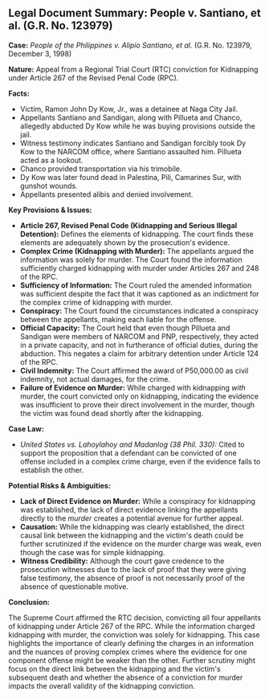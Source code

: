 ## Legal Document Summary: People v. Santiano, et al. (G.R. No. 123979)

**Case:** *People of the Philippines v. Alipio Santiano, et al.* (G.R. No. 123979, December 3, 1998)

**Nature:** Appeal from a Regional Trial Court (RTC) conviction for Kidnapping under Article 267 of the Revised Penal Code (RPC).

**Facts:**

*   Victim, Ramon John Dy Kow, Jr., was a detainee at Naga City Jail.
*   Appellants Santiano and Sandigan, along with Pillueta and Chanco, allegedly abducted Dy Kow while he was buying provisions outside the jail.
*   Witness testimony indicates Santiano and Sandigan forcibly took Dy Kow to the NARCOM office, where Santiano assaulted him. Pillueta acted as a lookout.
*   Chanco provided transportation via his trimobile.
*   Dy Kow was later found dead in Palestina, Pili, Camarines Sur, with gunshot wounds.
*   Appellants presented alibis and denied involvement.

**Key Provisions & Issues:**

*   **Article 267, Revised Penal Code (Kidnapping and Serious Illegal Detention):** Defines the elements of kidnapping. The court finds these elements are adequately shown by the prosecution's evidence.
*   **Complex Crime (Kidnapping with Murder):** The appellants argued the information was solely for murder. The Court found the information sufficiently charged kidnapping with murder under Articles 267 and 248 of the RPC.
*   **Sufficiency of Information:** The Court ruled the amended information was sufficient despite the fact that it was captioned as an indictment for the complex crime of kidnapping with murder.
*   **Conspiracy:** The Court found the circumstances indicated a conspiracy between the appellants, making each liable for the offense.
*   **Official Capacity:** The Court held that even though Pillueta and Sandigan were members of NARCOM and PNP, respectively, they acted in a private capacity, and not in furtherance of official duties, during the abduction. This negates a claim for arbitrary detention under Article 124 of the RPC.
*   **Civil Indemnity:** The Court affirmed the award of P50,000.00 as civil indemnity, not actual damages, for the crime.
*   **Failure of Evidence on Murder:** While charged with kidnapping *with* murder, the court convicted only on kidnapping, indicating the evidence was insufficient to prove their direct involvement in the murder, though the victim was found dead shortly after the kidnapping.

**Case Law:**

*   *United States vs. Lahoylahoy and Madanlog (38 Phil. 330):*  Cited to support the proposition that a defendant can be convicted of one offense included in a complex crime charge, even if the evidence fails to establish the other.

**Potential Risks & Ambiguities:**

*   **Lack of Direct Evidence on Murder:** While a conspiracy for kidnapping was established, the lack of direct evidence linking the appellants directly to the *murder* creates a potential avenue for further appeal.
*   **Causation:** While the kidnapping was clearly established, the direct causal link between the kidnapping and the victim's death could be further scrutinized if the evidence on the murder charge was weak, even though the case was for simple kidnapping.
*   **Witness Credibility:** Although the court gave credence to the prosecution witnesses due to the lack of proof that they were giving false testimony, the absence of proof is not necessarily proof of the absence of questionable motive.

**Conclusion:**

The Supreme Court affirmed the RTC decision, convicting all four appellants of kidnapping under Article 267 of the RPC. While the information charged kidnapping with murder, the conviction was solely for kidnapping. This case highlights the importance of clearly defining the charges in an information and the nuances of proving complex crimes where the evidence for one component offense might be weaker than the other. Further scrutiny might focus on the direct link between the kidnapping and the victim's subsequent death and whether the absence of a conviction for murder impacts the overall validity of the kidnapping conviction.
